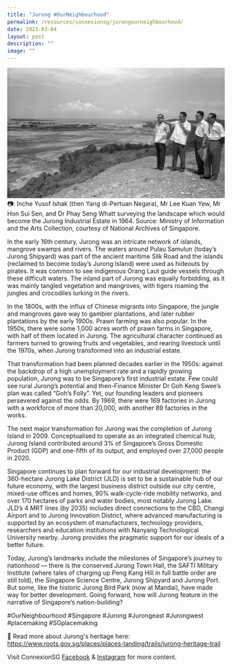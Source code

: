 ```yaml
---
title: "Jurong #OurNeighbourhood"
permalink: /resources/connexionsg/jurongourneighbourhood/
date: 2023-03-04
layout: post
description: ""
image: ""
---
```

![](/images/connexionsg/2023/Our%20Neighbourhood%20Jurong.jpg)
📷: Inche Yusof Ishak (then Yang di-Pertuan Negara), Mr Lee Kuan Yew, Mr Hon Sui Sen, and Dr Phay Seng Whatt surveying the landscape which would become the Jurong Industrial Estate in 1964. Source: Ministry of Information and the Arts Collection, courtesy of National Archives of Singapore.


In the early 16th century, Jurong was an intricate network of islands, mangrove swamps and rivers. The waters around Pulau Samulun (today’s Jurong Shipyard) was part of the ancient maritime Silk Road and the islands (reclaimed to become today’s Jurong Island) were used as hideouts by pirates. It was common to see indigenous Orang Laut guide vessels through these difficult waters. The inland part of Jurong was equally forbidding, as it was mainly tangled vegetation and mangroves, with tigers roaming the jungles and crocodiles lurking in the rivers.

In the 1800s, with the influx of Chinese migrants into Singapore, the jungle and mangroves gave way to gambier plantations, and later rubber plantations by the early 1900s. Prawn farming was also popular. In the 1950s, there were some 1,000 acres worth of prawn farms in Singapore, with half of them located in Jurong. The agricultural character continued as farmers turned to growing fruits and vegetables, and rearing livestock until the 1970s, when Jurong transformed into an industrial estate.

That transformation had been planned decades earlier in the 1950s: against the backdrop of a high unemployment rate and a rapidly growing population, Jurong was to be Singapore’s first industrial estate. Few could see rural Jurong’s potential and then-Finance Minister Dr Goh Keng Swee’s plan was called “Goh’s Folly”. Yet, our founding leaders and pioneers persevered against the odds. By 1969, there were 169 factories in Jurong with a workforce of more than 20,000, with another 89 factories in the works.

The next major transformation for Jurong was the completion of Jurong Island in 2009. Conceptualised to operate as an integrated chemical hub, Jurong Island contributed around 3% of Singapore’s Gross Domestic Product (GDP) and one-fifth of its output, and employed over 27,000 people in 2020.

Singapore continues to plan forward for our industrial development: the 360-hectare Jurong Lake District (JLD) is set to be a sustainable hub of our future economy, with the largest business district outside our city centre, mixed-use offices and homes, 90% walk-cycle-ride mobility networks, and over 170 hectares of parks and water bodies, most notably Jurong Lake. JLD’s 4 MRT lines (by 2035) includes direct connections to the CBD, Changi Airport and to Jurong Innovation District, where advanced manufacturing is supported by an ecosystem of manufacturers, technology providers, researchers and education institutions with Nanyang Technological University nearby. Jurong provides the pragmatic support for our ideals of a better future.

Today, Jurong’s landmarks include the milestones of Singapore’s journey to nationhood — there is the conserved Jurong Town Hall, the SAFTI Military Institute (where tales of charging up Peng Kang Hill in full battle order are still told), the Singapore Science Centre, Jurong Shipyard and Jurong Port. But some, like the historic Jurong Bird Park (now at Mandai), have made way for better development. Going forward, how will Jurong feature in the narrative of Singapore’s nation-building?

#OurNeighbourhood #Singapore #Jurong #Jurongeast #Jurongwest #placemaking #SGplacemaking 

🔗 Read more about Jurong's heritage here: https://www.roots.gov.sg/places/places-landing/trails/jurong-heritage-trail

Visit ConnexionSG [Facebook](https://www.facebook.com/ConnexionSG) & [Instagram](https://www.instagram.com/connexionsg/) for more content.